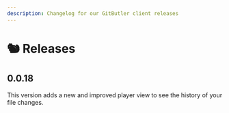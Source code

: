 ```yaml
---
description: Changelog for our GitButler client releases
---
```


# 🐿 Releases

## 0.0.18

This version adds a new and improved player view to see the history of your file changes.

<figure><img src="../.gitbook/assets/CleanShot 2023-03-16 at 17.26.35@2x.png" alt=""><figcaption></figcaption></figure>
